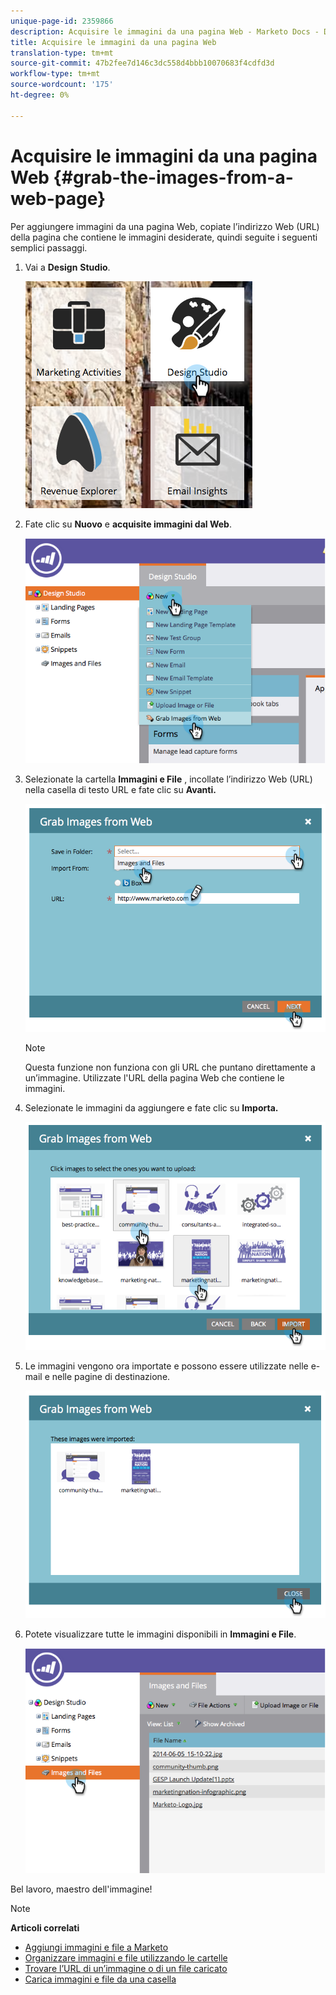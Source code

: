 ```yaml
---
unique-page-id: 2359866
description: Acquisire le immagini da una pagina Web - Marketo Docs - Documentazione prodotto
title: Acquisire le immagini da una pagina Web
translation-type: tm+mt
source-git-commit: 47b2fee7d146c3dc558d4bbb10070683f4cdfd3d
workflow-type: tm+mt
source-wordcount: '175'
ht-degree: 0%

---
```



# Acquisire le immagini da una pagina Web {#grab-the-images-from-a-web-page}

Per aggiungere immagini da una pagina Web, copiate l’indirizzo Web (URL) della pagina che contiene le immagini desiderate, quindi seguite i seguenti semplici passaggi.

1. Vai a **Design** **Studio**.

   ![](assets/designstudio-2.png)

1. Fate clic su **Nuovo** e **acquisite immagini dal Web**.

   ![](assets/image2014-9-16-11-3a37-3a46.png)

1. Selezionate la cartella **Immagini e File** , incollate l’indirizzo Web (URL) nella casella di testo URL e fate clic su **Avanti.**

   ![](assets/image2014-9-16-11-3a37-3a55.png)

   >[!NOTE]
   >
   >Questa funzione non funziona con gli URL che puntano direttamente a un’immagine. Utilizzate l&#39;URL della pagina Web che contiene le immagini.

1. Selezionate le immagini da aggiungere e fate clic su **Importa.**

   ![](assets/image2014-9-16-11-3a38-3a3.png)

1. Le immagini vengono ora importate e possono essere utilizzate nelle e-mail e nelle pagine di destinazione.

   ![](assets/image2014-9-16-11-3a38-3a9.png)

1. Potete visualizzare tutte le immagini disponibili in **Immagini e File**.

   ![](assets/image2014-9-16-11-3a38-3a18.png)

Bel lavoro, maestro dell&#39;immagine!

>[!NOTE]
>
>**Articoli correlati**
>
>* [Aggiungi immagini e file a Marketo](add-images-and-files-to-marketo.md)
>* [Organizzare immagini e file utilizzando le cartelle](organize-your-images-and-files-using-folders.md)
>* [Trovare l’URL di un’immagine o di un file caricato](find-the-url-of-an-uploaded-image-or-file.md)
>* [Carica immagini e file da una casella](upload-images-and-files-from-box.md)

>



